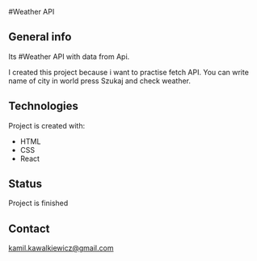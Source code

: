 #Weather API

## General info

Its #Weather API with data from Api.

I created this project because i want to practise fetch API.
You can write name of city in world press Szukaj and check weather.

## Technologies

Project is created with:

- HTML
- CSS
- React

## Status

Project is finished

## Contact

kamil.kawalkiewicz@gmail.com
